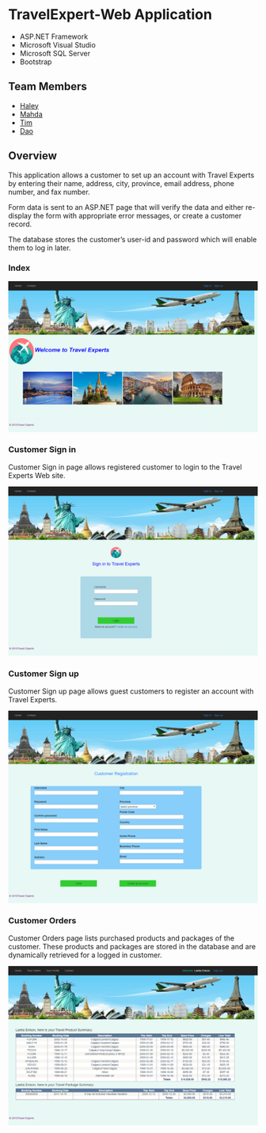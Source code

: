 # TravelExpert-Web Application
- ASP.NET Framework
- Microsoft Visual Studio
- Microsoft SQL Server
- Bootstrap

## Team Members
- [Haley](https://github.com/hmeh)
- [Mahda](https://github.com/mahdakazemian)
- [Tim](https://github.com/tdleslie17)
- [Dao](https://github.com/daoyzheng)

## Overview
This application allows a customer to set up an account with Travel Experts by entering their name, address, city, province, email address, phone number, and fax number. 

Form data is sent to an ASP.NET page that will verify the data and either re-display the form with appropriate error messages, or create a customer record.  

The database stores the customer’s user-id and password which will enable them to log in later.

### Index 

<img src="screenshots/index.png" alt="index">

### Customer Sign in

Customer Sign in page allows registered customer to login to the Travel Experts Web site.

<img src="screenshots/login.png" alt="login">

### Customer Sign up

Customer Sign up page allows guest customers to register an account with Travel Experts.

<img src="screenshots/signup.png" alt="signup">

### Customer Orders

Customer Orders page lists purchased products and packages of the customer. These products and packages are stored in the database and are dynamically retrieved for a logged in customer.

<img src="screenshots/customerOrders.png" alt="customerOrders">
